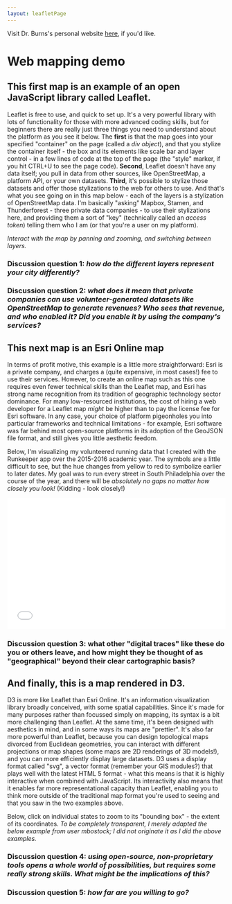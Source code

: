 ```yaml
---
layout: leafletPage
---
```


Visit Dr. Burns's personal website [here](http://burnsr77.github.io/), if you'd like.

# Web mapping demo


## This first map is an example of an open JavaScript library called Leaflet. 

Leaflet is free to use, and quick to set up. It's a very powerful library with lots of functionality for those with more advanced coding skills, but for beginners there are really just three things you need to understand about the platform as you see it below. The **first** is that the map goes into your specified "container" on the page (called a *div object*), and that you stylize the container itself - the box and its elements like scale bar and layer control - in a few lines of code at the top of the page (the "style" marker, if you hit CTRL+U to see the page code). **Second**, Leaflet doesn't have any data itself; you pull in data from other sources, like OpenStreetMap, a platform API, or your own datasets. **Third**, it's possible to stylize those datasets and offer those stylizations to the web for others to use. And that's what you see going on in this map below - each of the layers is a stylization of OpenStreetMap data. I'm basically "asking" Mapbox, Stamen, and Thunderforest - three private data companies - to use their stylizations here, and providing them a sort of "key" (technically called an *access token*) telling them who I am (or that you're a user on my platform). 

*Interact with the map by panning and zooming, and switching between layers.*

<div id="mapid"></div>
<script>
	//Mapbox base layer
	var mapbox_base = L.tileLayer('https://api.mapbox.com/styles/v1/{id}/tiles/{z}/{x}/{y}?access_token={accessToken}', {
		attribution: 'Map data &copy; <a href="https://www.openstreetmap.org/">OpenStreetMap</a> contributors, <a href="https://creativecommons.org/licenses/by-sa/2.0/">CC-BY-SA</a>, Imagery © <a href="https://www.mapbox.com/">Mapbox</a>',
		id: 'mapbox/streets-v11',
		accessToken: 'pk.eyJ1IjoiYnVybnNyNzciLCJhIjoiY2lqYWgyZzJ3MDA5enU5bHhndDl0OGk3ZiJ9.E60cOEL952IkbYp44iPDaw'
	});	
	
	//OpenStreetMap base layer
	var osm_base = L.tileLayer('http://{s}.tile.osm.org/{z}/{x}/{y}.png', {
		attribution: '&copy; <a href="http://osm.org/copyright">OpenStreetMap</a> contributors'
	});


	//Stamen base layer
	var STL = L.tileLayer('https://stamen-tiles-{s}.a.ssl.fastly.net/toner-lite/{z}/{x}/{y}{r}.{ext}', {
		attribution: 'Map tiles by <a href="http://stamen.com">Stamen Design</a>, <a href="http://creativecommons.org/licenses/by/3.0">CC BY 3.0</a> &mdash; Map data &copy; <a href="https://www.openstreetmap.org/copyright">OpenStreetMap</a> contributors',
		ext: 'png'
	});
	
	//Thunderforest base layer
	var TSM = L.tileLayer('https://{s}.tile.thunderforest.com/spinal-map/{z}/{x}/{y}.png?apikey={apikey}', {
		attribution: '&copy; <a href="http://www.thunderforest.com/">Thunderforest</a>, &copy; <a href="https://www.openstreetmap.org/copyright">OpenStreetMap</a> contributors',
		apikey: '66f365dd1ecd4241aac7d62f2cd216e0',
		maxZoom: 22
	});

	var mymap = L.map('mapid', {
		center: [54.7767, -1.5749], 
		zoom: 14,
		layers: [mapbox_base]
	});


	var baseMaps = {
		"mapbox": mapbox_base,
		"osm": osm_base,
		"stamen toner lite": STL,
		"spinal map": TSM
	};

			
	L.control.layers(baseMaps).addTo(mymap);

</script>


### Discussion question 1: *how do the different layers represent your city differently?*

### Discussion question 2: *what does it mean that private companies can use volunteer-generated datasets like OpenStreetMap to generate revenues? Who sees that revenue, and who enabled it? Did you enable it by using the company's services?*


## This next map is an Esri Online map

In terms of profit motive, this example is a little more straightforward: Esri is a private company, and charges a (quite expensive, in most cases!) fee to use their services. However, to create an online map such as this one requires even fewer technical skills than the Leaflet map, and Esri has strong name recognition from its tradition of geographic technology sector dominance. For many low-resourced institutions, the cost of hiring a web developer for a Leaflet map *might* be higher than to pay the license fee for Esri software. In any case, your choice of platform pigeonholes you into particular frameworks and technical limitations - for example, Esri software was far behind most open-source platforms in its adoption of the GeoJSON file format, and still gives you little aesthetic feedom. 

Below, I'm visualizing my volunteered running data that I created with the Runkeeper app over the 2015-2016 academic year. The symbols are a little difficult to see, but the hue changes from yellow to red to symbolize earlier to later dates. My goal was to run every street in South Philadelphia over the course of the year, and there will be *absolutely no gaps no matter how closely you look!* (Kidding - look closely!)

<style>.embed-container {position: relative; padding-bottom: 60%; height: 0; max-width: 100%;} .embed-container iframe, .embed-container object, .embed-container iframe{position: absolute; top: 0; left: 0; width: 100%; height: 100%;} small{position: absolute; z-index: 40; bottom: 0; margin-bottom: -15px;}</style><div class="embed-container"><iframe width="1000" height="600" frameborder="0" scrolling="no" marginheight="0" marginwidth="0" title="Philadelphia running" src="//www.arcgis.com/apps/Embed/index.html?webmap=7e06039a1148436b9bb29b9ed1d75a5c&extent=-75.2222,39.9003,-75.1211,39.9433&zoom=true&previewImage=false&scale=true&legend=true&disable_scroll=true&theme=light"></iframe></div>	

### Discussion question 3: **what other "digital traces" like these do you or others leave, and how might they be thought of as "geographical" beyond their clear cartographic basis?**


## And finally, this is a map rendered in D3.

D3 is more like Leaflet than Esri Online. It's an information visualization library broadly conceived, with some spatial capabilities. Since it's made for many purposes rather than focussed simply on mapping, its syntax is a bit more challenging than Leaflet. At the same time, it's been designed with aesthetics in mind, and in some ways its maps are "prettier". It's also far more powerful than Leaflet, because you can design topological maps divorced from Euclidean geometries, you can interact with different projections or map shapes (some maps are 2D renderings of 3D models!), and you can more efficiently display large datasets. D3 uses a display format called "svg", a vector format (remember your GIS modules?) that plays well with the latest HTML 5 format - what this means is that it is highly interactive when combined with JavaScript. Its interactivity also means that it enables far more representational capacity than Leaflet, enabling you to think more outside of the traditional map format you're used to seeing and that you saw in the two examples above.

Below, click on individual states to zoom to its "bounding box" - the extent of its coordinates. *To be completely transparent, I merely adapted the below example from user mbostock; I did not originate it as I did the above examples.*

<div id="d3div"></div>
<script>

var width = 960,
    height = 500,
    active = d3.select(null);

var projection = d3.geo.albersUsa()
    .scale(1000)
    .translate([width / 2, height / 2]);

var path = d3.geo.path()
    .projection(projection);

var svg = d3.select("#d3div").append("svg")
    .attr("width", width)
    .attr("height", height);

svg.append("rect")
    .attr("class", "background")
    .attr("width", width)
    .attr("height", height)
    .on("click", reset);

var g = svg.append("g")
    .style("stroke-width", "1.5px");

d3.json("./assets/us.json", function(error, us) {
  if (error) throw error;

  g.selectAll("path")
      .data(topojson.feature(us, us.objects.states).features)
    .enter().append("path")
      .attr("d", path)
      .attr("class", "feature")
      .on("click", clicked);

  g.append("path")
      .datum(topojson.mesh(us, us.objects.states, function(a, b) { return a !== b; }))
      .attr("class", "mesh")
      .attr("d", path);
});

function clicked(d) {
  if (active.node() === this) return reset();
  active.classed("active", false);
  active = d3.select(this).classed("active", true);

  var bounds = path.bounds(d),
      dx = bounds[1][0] - bounds[0][0],
      dy = bounds[1][1] - bounds[0][1],
      x = (bounds[0][0] + bounds[1][0]) / 2,
      y = (bounds[0][1] + bounds[1][1]) / 2,
      scale = .9 / Math.max(dx / width, dy / height),
      translate = [width / 2 - scale * x, height / 2 - scale * y];

  g.transition()
      .duration(750)
      .style("stroke-width", 1.5 / scale + "px")
      .attr("transform", "translate(" + translate + ")scale(" + scale + ")");
}

function reset() {
  active.classed("active", false);
  active = d3.select(null);

  g.transition()
      .duration(750)
      .style("stroke-width", "1.5px")
      .attr("transform", "");
}

</script>

### Discussion question 4: *using open-source, non-proprietary tools opens a whole world of possibilities, but requires some really strong skills. What might be the implications of this?*

### Discussion question 5: *how far are **you** willing to go?*